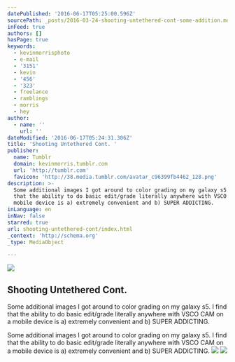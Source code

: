 ```yaml
---
datePublished: '2016-06-17T05:25:00.596Z'
sourcePath: _posts/2016-03-24-shooting-untethered-cont-some-addition.md
inFeed: true
authors: []
hasPage: true
keywords:
  - kevinmorrisphoto
  - e-mail
  - '3151'
  - kevin
  - '456'
  - '323'
  - freelance
  - ramblings
  - morris
  - hey
author:
  - name: ''
    url: ''
dateModified: '2016-06-17T05:24:31.306Z'
title: 'Shooting Untethered Cont. '
publisher:
  name: Tumblr
  domain: kevinmorris.tumblr.com
  url: 'http://tumblr.com'
  favicon: 'http://38.media.tumblr.com/avatar_c96399fb4462_128.png'
description: >-
  Some additional images I got around to color grading on my galaxy s5. I find
  that the ability to do basic edit/grade literally anywhere with VSCO CAM on a
  mobile device is a) extremely convenient and b) SUPER ADDICTING.
inLanguage: en
inNav: false
starred: true
url: shooting-untethered-cont/index.html
_context: 'http://schema.org'
_type: MediaObject

---
```

<article style=""><img src="https://s3-us-west-2.amazonaws.com/the-grid-img/p/7c647c4b51fcfadc49c6b955c29359cd79fb94ab.jpg" /><h1>Shooting Untethered Cont. </h1><p>Some additional images I got around to color grading on my galaxy s5. I find that the ability to do basic edit/grade literally anywhere with VSCO CAM on a mobile device is a) extremely convenient and b) SUPER ADDICTING.</p></article>

Some additional images I got around to color grading on my galaxy s5\. I find that the ability to do basic edit/grade literally anywhere with VSCO CAM on a mobile device is a) extremely convenient and b) SUPER ADDICTING.
![](https://s3-us-west-2.amazonaws.com/the-grid-img/p/b30924c641352a8fd4472620237043b5fa89f769.jpg)
![](https://s3-us-west-2.amazonaws.com/the-grid-img/p/0d3a96141e7941943f906d8de352b33a9477d057.jpg)